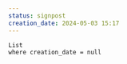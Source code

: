 ```yaml
---
status: signpost
creation_date: 2024-05-03 15:17
---
```

```dataview
List
where creation_date = null
```
